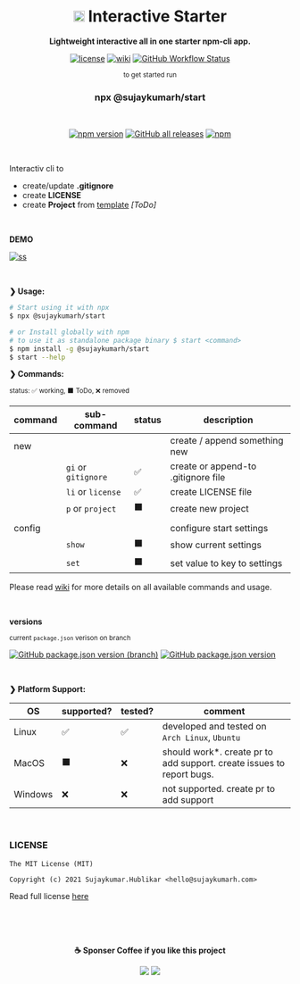 <div align="center">

# <img src="https://raw.githubusercontent.com/sujaykumarh/start/dev/media/windowsterminal.svg" height="20"> Interactive Starter

<p align="center">
<b>
Lightweight interactive all in one starter npm-cli app.
</b>
</p>

[![license](https://img.shields.io/badge/license-MIT-blue.svg?logo=github)](https://github.com/sujaykumarh/start.git) [![wiki](https://img.shields.io/badge/Read-Wiki-blue?logo=github&color=blue)](https://github.com/sujaykumarh/start/wiki) [![GitHub Workflow Status](https://img.shields.io/github/workflow/status/sujaykumarh/project/Build%20&%20Publish%20package?logo=github)](https://github.com/sujaykumarh/start/actions)



<p align="center">
<sub> to get started run </sub>
<br>
<h3>npx @sujaykumarh/start</h3>
</p>

<br>

[![npm version](https://img.shields.io/npm/v/@sujaykumarh/start?color=blue&logo=npm)](https://www.npmjs.com/package/@sujaykumarh/start) [![GitHub all releases](https://img.shields.io/github/downloads/sujaykumarh/start/total?color=brighgreen&logo=github)](https://github.com/sujaykumarh/start/releases) [![npm](https://img.shields.io/npm/dt/@sujaykumarh/start?color=blue&logo=npm)](https://www.npmjs.com/package/@sujaykumarh/start)

</div>

<br>

Interactiv cli to

* create/update **.gitignore**
* create **LICENSE**
* create **Project** from [template](TODO-addlink-to-list) _[ToDo]_


<br>

**DEMO**

<p align="center">

<!-- TODO: replace with GIF -->
[![ss](https://raw.githubusercontent.com/sujaykumarh/start/dev/media/ss.png)]()

</p>


<br>

**❯ Usage:**

```sh
# Start using it with npx
$ npx @sujaykumarh/start

# or Install globally with npm 
# to use it as standalone package binary $ start <command>
$ npm install -g @sujaykumarh/start
$ start --help
```

**❯ Commands:**

<sub>status: ✅ working, ⬛ ToDo, ❌ removed</sub>

|command | sub-command | status | description
|--- | --- | --- | ---
| new | | | create / append something new 
|    | `gi` or `gitignore` | ✅ | create or append-to .gitignore file
|    | `li` or `license` | ✅ | create LICENSE file
|    | `p` or `project` | ⬛ | create new project
||||
| config | | | configure start settings
|    | `show` | ⬛ | show current settings 
|    | `set` | ⬛ | set value to key to settings


Please read [wiki](https://github.com/sujaykumarh/start/wiki) for more details on all available commands and usage.

<br>

**versions**

<sub>current `package.json` verison on branch</sub>

[![GitHub package.json version (branch)](https://img.shields.io/github/package-json/v/sujaykumarh/project/main?color=brightgreen&label=main%20/%20stable&logo=npm)](https://github.com/sujaykumarh/start/tree/main) [![GitHub package.json version](https://img.shields.io/github/package-json/v/sujaykumarh/project/dev?color=blue&label=dev&logo=npm)](https://github.com/sujaykumarh/start/tree/dev)


<br>

**❯ Platform Support:**

OS | supported? | tested? | comment
--- | --- | --- | ---
Linux | ✅ | ✅ | developed and tested on `Arch Linux`, `Ubuntu`
MacOS | ⬛ | ❌ | should work*. create pr to add support. create issues to report bugs.
Windows | ❌ | ❌ | not supported. create pr to add support


<br>

### LICENSE

```license
The MIT License (MIT)

Copyright (c) 2021 Sujaykumar.Hublikar <hello@sujaykumarh.com>
```

Read full license [here](https://github.com/sujaykumarh/start/blob/main/LICENSE)


<br>
<br>
<br>

<div align="center">
  
**☕ Sponser Coffee if you like this project**

[![](https://img.shields.io/badge/kofi-%23579fbf.svg?&style=for-the-badge&logo=ko-fi&logoColor=white)](https://ko-fi.com/sujaykumarh)
[![](https://img.shields.io/badge/buy%20me%20a%20coffee-%23f7ba56.svg?&style=for-the-badge&logo=buy-me-a-coffee&logoColor=black)](https://buymeacoffee.com/sujaykumarh)
  
  </div>
  

